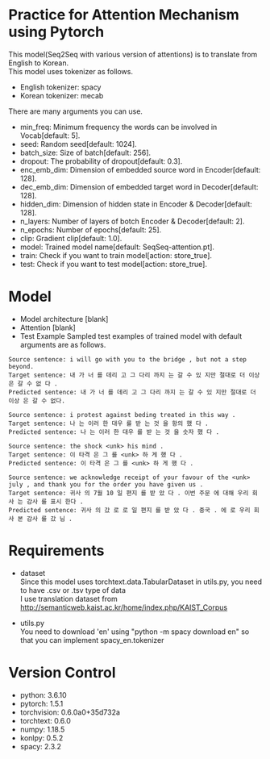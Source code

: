 Practice for Attention Mechanism using Pytorch
==============================================

This model(Seq2Seq with various version of attentions) is to translate from English to Korean.  
This model uses tokenizer as follows.
* English tokenizer: spacy
* Korean tokenizer: mecab  
  
There are many arguments you can use.
* min_freq: Minimum frequency the words can be involved in Vocab[default: 5].
* seed: Random seed[default: 1024].
* batch_size: Size of batch[default: 256].
* dropout: The probability of dropout[default: 0.3].
* enc_emb_dim: Dimension of embedded source word in Encoder[default: 128].
* dec_emb_dim: Dimension of embedded target word in Decoder[default: 128].
* hidden_dim: Dimension of hidden state in Encoder & Decoder[default: 128].
* n_layers: Number of layers of botch Encoder & Decoder[default: 2].
* n_epochs: Number of epochs[default: 25].
* clip: Gradient clip[default: 1.0].
* model: Trained model name[default: SeqSeq-attention.pt].
* train: Check if you want to train model[action: store_true].
* test: Check if you want to test model[action: store_true].

Model
=============================================
  
* Model architecture
[blank]  
* Attention
[blank]  
* Test Example
Sampled test examples of trained model with default arguments are as follows.  
  
```
Source sentence: i will go with you to the bridge , but not a step beyond.  
Target sentence: 내 가 너 를 데리 고 그 다리 까지 는 갈 수 있 지만 절대로 더 이상 은 갈 수 없 다 .  
Predicted sentence: 내 가 너 를 데리 고 그 다리 까지 는 갈 수 있 지만 절대로 더 이상 은 갈 수 없다.  
```
  
```
Source sentence: i protest against beding treated in this way .  
Target sentence: 나 는 이러 한 대우 를 받 는 것 을 항의 했 다 .  
Predicted sentence: 나 는 이러 한 대우 를 받 는 것 을 숫자 했 다 .  
```
  
```
Source sentence: the shock <unk> his mind .  
Target sentence: 이 타격 은 그 를 <unk> 하 게 했 다 .  
Predicted sentence: 이 타격 은 그 를 <unk> 하 게 했 다 .  
```
  
```
Source sentence: we acknowledge receipt of your favour of the <unk> july , and thank you for the order you have given us .  
Target sentence: 귀사 의 7월 10 일 편지 를 받 았 다 . 이번 주문 에 대해 우리 회사 는 감사 를 표시 한다 .  
Predicted sentence: 귀사 의 갔 로 로 일 편지 를 받 았 다 . 중국 . 에 로 우리 회사 본 감사 를 갔 님 .
```
  
Requirements
=============================================
* dataset  
Since this model uses torchtext.data.TabularDataset in utils.py, you need to have .csv or .tsv type of data  
I use translation dataset from http://semanticweb.kaist.ac.kr/home/index.php/KAIST_Corpus  

* utils.py  
You need to download 'en' using "python -m spacy download en" so that you can implement spacy_en.tokenizer  
  
Version Control
=============================================

* python: 3.6.10
* pytorch: 1.5.1
* torchvision: 0.6.0a0+35d732a
* torchtext: 0.6.0
* numpy: 1.18.5
* konlpy: 0.5.2
* spacy: 2.3.2
